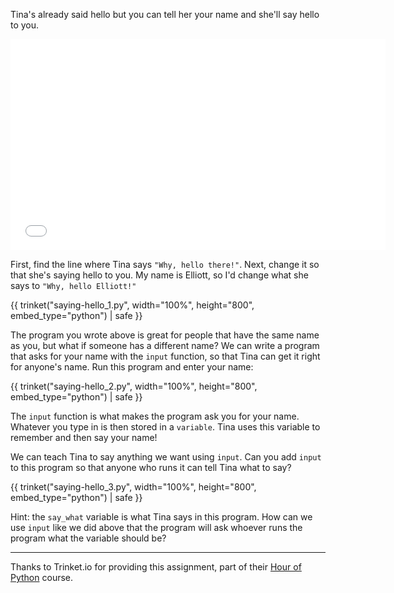 Tina's already said hello but you can tell her your name and she'll say hello to you.

<iframe src="//player.vimeo.com/video/107445354?title=0&amp;byline=0&amp;portrait=0" width="600" height="338" frameborder="0" webkitallowfullscreen mozallowfullscreen allowfullscreen></iframe>

First, find the line where Tina says `"Why, hello there!"`.  Next, change it so that she's saying hello to you.  My name is Elliott, so I'd change what she says to `"Why, hello Elliott!"`

{{ trinket("saying-hello_1.py", width="100%", height="800", embed_type="python") | safe }}

The program you wrote above is great for people that have the same name as you, but what if someone has a different name?  We can write a program that asks for your name with the `input` function, so that Tina can get it right for anyone's name.  Run this program and enter your name:

{{ trinket("saying-hello_2.py", width="100%", height="800", embed_type="python") | safe }}

The `input` function is what makes the program ask you for your name.  Whatever you type in is then stored in a `variable`.  Tina uses this variable to remember and then say your name!

We can teach Tina to say anything we want using `input`.  Can you add `input` to this program so that anyone who runs it can tell Tina what to say?

{{ trinket("saying-hello_3.py", width="100%", height="800", embed_type="python") | safe }}

Hint: the `say_what` variable is what Tina says in this program. How can we use `input` like we did above that the program will ask whoever runs the program what the variable should be?


---

Thanks to Trinket.io for providing this assignment, 
part of their [Hour of Python](https://hourofpython.com/a-visual-introduction-to-python/) 
course.